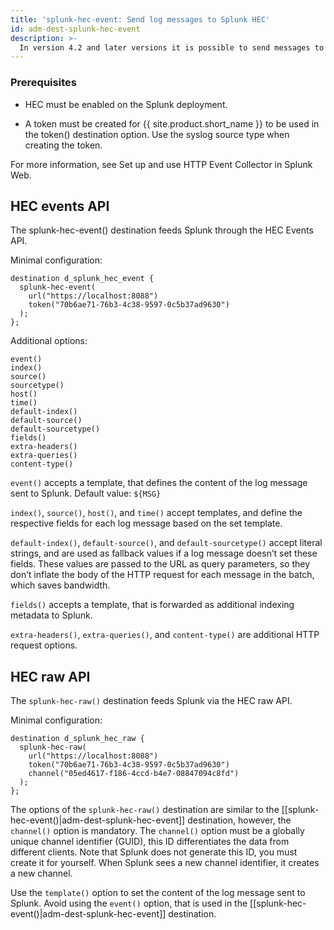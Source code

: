 ```yaml
---
title: 'splunk-hec-event: Send log messages to Splunk HEC'
id: adm-dest-splunk-hec-event
description: >-
  In version 4.2 and later versions it is possible to send messages to the Splunk HTTP Event Collector(HEC).
---
```


### Prerequisites

* HEC must be enabled on the Splunk deployment.

* A token must be created for {{ site.product.short_name }} to be used in the token() destination option. Use the syslog source type when creating the token.

For more information, see Set up and use HTTP Event Collector in Splunk Web.

## HEC events API

The splunk-hec-event() destination feeds Splunk through the HEC Events API.

Minimal configuration:

```config
destination d_splunk_hec_event {
  splunk-hec-event(
    url("https://localhost:8088")
    token("70b6ae71-76b3-4c38-9597-0c5b37ad9630")
  );
};
```

Additional options:

```config
event()
index()
source()
sourcetype()
host()
time()
default-index()
default-source()
default-sourcetype()
fields()
extra-headers()
extra-queries()
content-type()
```

`event()` accepts a template, that defines the content of the log message sent to Splunk. Default value: `${MSG}`

`index()`, `source()`, `host()`, and `time()` accept templates, and define the respective fields for each log message based on the set template.

`default-index()`, `default-source()`, and `default-sourcetype()` accept literal strings, and are used as fallback values if a log message doesn’t set these fields. These values are passed to the URL as query parameters, so they don’t inflate the body of the HTTP request for each message in the batch, which saves bandwidth.

`fields()` accepts a template, that is forwarded as additional indexing metadata to Splunk.

`extra-headers()`, `extra-queries()`, and `content-type()` are additional HTTP request options.

## HEC raw API

The `splunk-hec-raw()` destination feeds Splunk via the HEC raw API.

Minimal configuration:

```config
destination d_splunk_hec_raw {
  splunk-hec-raw(
    url("https://localhost:8088")
    token("70b6ae71-76b3-4c38-9597-0c5b37ad9630")
    channel("05ed4617-f186-4ccd-b4e7-08847094c8fd")
  );
};
```

The options of the `splunk-hec-raw()` destination are similar to the [[splunk-hec-event()|adm-dest-splunk-hec-event]] destination, however, the `channel()` option is mandatory. The `channel()` option must be a globally unique channel identifier (GUID), this ID differentiates the data from different clients. Note that Splunk does not generate this ID, you must create it for yourself. When Splunk sees a new channel identifier, it creates a new channel.

Use the `template()` option to set the content of the log message sent to Splunk. Avoid using the `event()` option, that is used in the [[splunk-hec-event()|adm-dest-splunk-hec-event]] destination.
